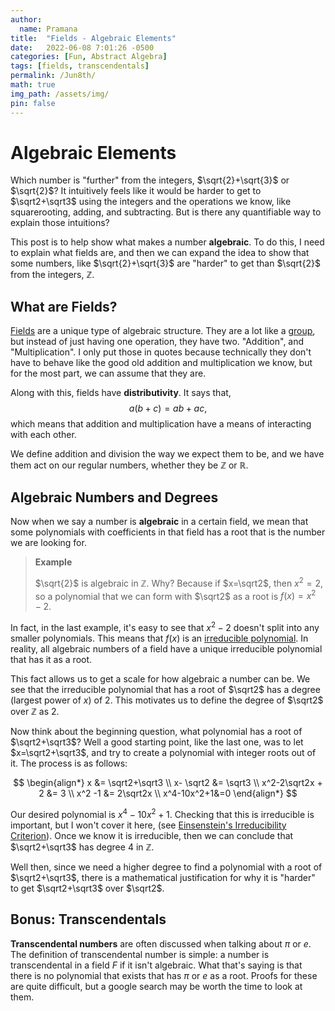 ```yaml
---
author:
  name: Pramana
title:  "Fields - Algebraic Elements"
date:   2022-06-08 7:01:26 -0500
categories: [Fun, Abstract Algebra]
tags: [fields, transcendentals]
permalink: /Jun8th/
math: true
img_path: /assets/img/
pin: false
---
```


# Algebraic Elements

Which number is "further" from the integers, $\sqrt{2}+\sqrt{3}$ or
$\sqrt{2}$? It intuitively feels like it would be harder to
get to $\sqrt2+\sqrt3$ using the integers and the operations we know,
like squarerooting, adding, and subtracting. But is there any quantifiable
way to explain those intuitions?

This post is to help show what makes a number **algebraic**.
To do this, I need to explain what fields are, and then we can
expand the idea to show that some numbers, like $\sqrt{2}+\sqrt{3}$ are
"harder" to get than $\sqrt{2}$ from the integers, $\mathbb{Z}$.

## What are Fields?

[Fields](https://en.wikipedia.org/wiki/Field_(mathematics)) are a unique type
of algebraic structure. They are a lot like a
[group](https://en.wikipedia.org/wiki/Group_(mathematics)), but instead of just
having one operation, they have two. "Addition", and "Multiplication".
I only put those in quotes because technically they don't have to
behave like the good old addition and multiplication we know,
but for the most part, we can assume that they are.

Along with this, fields have **distributivity**. It
says that, $$ a(b+c) = ab + ac,$$ which means that addition and
multiplication have a means of interacting with each other.

We define addition and division the way we expect them to be,
 and we have them act on our regular numbers,
whether they be $\mathbb{Z}$ or $\mathbb{R}$.

## Algebraic Numbers and Degrees

Now when we say a number is **algebraic** in a certain field, we mean
that some polynomials with coefficients in that field has a root
that is the number we are looking for.

> **Example**
>
> $\sqrt{2}$ is algebraic in $\mathbb{Z}$. Why?
> Because if $x=\sqrt2$, then $x^2=2$, so a polynomial that we can form
> with $\sqrt2$ as a root is $f(x)=x^2-2$.

In fact, in the last example, it's easy to see that $x^2-2$ doesn't
split into any smaller polynomials. This means that $f(x)$ is
an [irreducible polynomial](https://en.wikipedia.org/wiki/Irreducible_polynomial). In reality, all algebraic numbers of a field
have a unique irreducible polynomial that has it as a root.

This fact allows us to get a scale for how algebraic a number can be.
We see that the irreducible polynomial that has a root of $\sqrt2$ has
a degree (largest power of $x$) of $2$. This motivates us to define
the degree of $\sqrt2$ over $\mathbb{Z}$ as $2$.

Now think about the beginning question, what polynomial has a root of
$\sqrt2+\sqrt3$? Well a good starting point, like the last one,
was to let $x=\sqrt2+\sqrt3$, and try to create a polynomial with
integer roots out of it. The process is as follows:

$$
\begin{align*}
x &= \sqrt2+\sqrt3 \\
x- \sqrt2 &= \sqrt3 \\
x^2-2\sqrt2x + 2 &= 3 \\
x^2 -1 &= 2\sqrt2x \\
x^4-10x^2+1&=0
\end{align*}
$$

Our desired polynomial is $x^4-10x^2+1$. Checking that this
is irreducible is important, but I won't cover it here,
(see [Einsenstein's Irreducibility Criterion](https://en.wikipedia.org/wiki/Eisenstein%27s_criterion)). Once we know it is irreducible,
then we can conclude that $\sqrt2+\sqrt3$ has degree $4$ in $\mathbb{Z}$.

Well then, since we need a higher degree to find a polynomial with a root of
$\sqrt2+\sqrt3$, there is a mathematical justification for why it is
"harder" to get $\sqrt2+\sqrt3$ over $\sqrt2$.

## Bonus: Transcendentals

**Transcendental numbers** are often discussed when talking about $\pi$ or $e$.
The definition of transcendental number is simple: a number is transcendental
in a field $F$ if it isn't algebraic. What that's saying is that there is
no polynomial that exists that has $\pi$ or $e$ as a root. Proofs for these
are quite difficult, but a google search may be worth the time to look at them.
